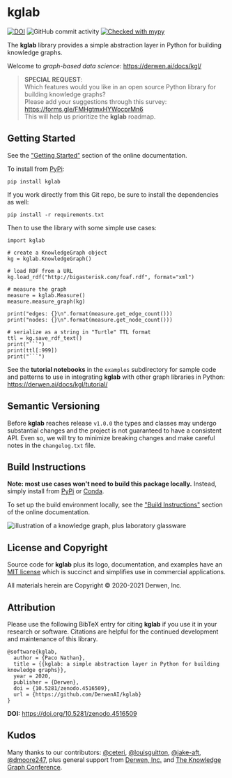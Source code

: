 # kglab

[![DOI](https://zenodo.org/badge/307214458.svg)](https://zenodo.org/badge/latestdoi/307214458)
![GitHub commit activity](https://img.shields.io/github/commit-activity/w/DerwenAI/kglab?style=plastic)
[![Checked with mypy](http://www.mypy-lang.org/static/mypy_badge.svg)](http://mypy-lang.org/)

The **kglab** library provides a simple abstraction layer in Python
for building knowledge graphs.

Welcome to *graph-based data science*:
<https://derwen.ai/docs/kgl/>

> **SPECIAL REQUEST**:   
> Which features would you like in an open source Python library for building knowledge graphs?  
> Please add your suggestions through this survey:  
> https://forms.gle/FMHgtmxHYWocprMn6  
> This will help us prioritize the **kglab** roadmap.


## Getting Started

See the ["Getting Started"](https://derwen.ai/docs/kgl/start/)
section of the online documentation.

To install from [PyPi](https://pypi.python.org/pypi/kglab):
```
pip install kglab
```

If you work directly from this Git repo, be sure to install the 
dependencies as well:
```
pip install -r requirements.txt
```

Then to use the library with some simple use cases:
```
import kglab

# create a KnowledgeGraph object
kg = kglab.KnowledgeGraph()

# load RDF from a URL
kg.load_rdf("http://bigasterisk.com/foaf.rdf", format="xml")

# measure the graph
measure = kglab.Measure()
measure.measure_graph(kg)

print("edges: {}\n".format(measure.get_edge_count()))
print("nodes: {}\n".format(measure.get_node_count()))

# serialize as a string in "Turtle" TTL format
ttl = kg.save_rdf_text()
print("```")
print(ttl[:999])
print("```")
```

See the **tutorial notebooks** in the `examples` subdirectory for
sample code and patterns to use in integrating **kglab** with other
graph libraries in Python:
<https://derwen.ai/docs/kgl/tutorial/>


## Semantic Versioning

Before **kglab** reaches release `v1.0.0` the types and classes may
undergo substantial changes and the project is not guaranteed to have
a consistent API.
Even so, we will try to minimize breaking changes and make careful
notes in the `changelog.txt` file.


## Build Instructions

**Note: most use cases won't need to build this package locally.**
Instead, simply install from
[PyPi](https://pypi.python.org/pypi/kglab)
or [Conda](https://docs.conda.io/).

To set up the build environment locally, see the 
["Build Instructions"](https://derwen.ai/docs/kgl/build/)
section of the online documentation.

![illustration of a knowledge graph, plus laboratory glassware](https://raw.githubusercontent.com/DerwenAI/kglab/main/docs/assets/logo.png)


## License and Copyright

Source code for **kglab** plus its logo, documentation, and examples
have an [MIT license](https://spdx.org/licenses/MIT.html) which is
succinct and simplifies use in commercial applications.

All materials herein are Copyright &copy; 2020-2021 Derwen, Inc.


## Attribution

Please use the following BibTeX entry for citing **kglab** if you use it in your research or software.
Citations are helpful for the continued development and maintenance of this library.

```
@software{kglab,
  author = {Paco Nathan},
  title = {{kglab: a simple abstraction layer in Python for building knowledge graphs}},
  year = 2020,
  publisher = {Derwen},
  doi = {10.5281/zenodo.4516509},
  url = {https://github.com/DerwenAI/kglab}
}
```

**DOI:** <https://doi.org/10.5281/zenodo.4516509>


## Kudos

Many thanks to our contributors:
[@ceteri](https://github.com/ceteri),
[@louisguitton](https://github.com/louisguitton),
[@jake-aft](https://github.com/jake-aft),
[@dmoore247](https://github.com/dmoore247),
plus general support from [Derwen, Inc.](https://github.com/DerwenAI)
and [The Knowledge Graph Conference](https://github.com/KGConf).
